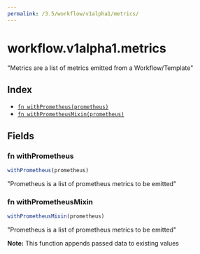 ```yaml
---
permalink: /3.5/workflow/v1alpha1/metrics/
---
```


# workflow.v1alpha1.metrics

"Metrics are a list of metrics emitted from a Workflow/Template"

## Index

* [`fn withPrometheus(prometheus)`](#fn-withprometheus)
* [`fn withPrometheusMixin(prometheus)`](#fn-withprometheusmixin)

## Fields

### fn withPrometheus

```ts
withPrometheus(prometheus)
```

"Prometheus is a list of prometheus metrics to be emitted"

### fn withPrometheusMixin

```ts
withPrometheusMixin(prometheus)
```

"Prometheus is a list of prometheus metrics to be emitted"

**Note:** This function appends passed data to existing values